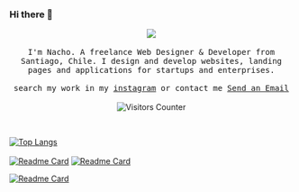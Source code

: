 ### Hi there 👋

<p align="center">
  <img src="https://github-readme-stats.vercel.app/api?username=lnavarrocarter&layout=compact&show_icons=true&theme=synthwave" />
  <br><br>
  <samp>
I'm Nacho. A freelance Web Designer & Developer from Santiago, Chile. I design and develop websites, landing pages and applications for startups and enterprises. 
     <br><br>search my work in my <a href="https://instagram.com/ncaispa">instagram</a> or contact me  <a href="mailto:lnavarro.carter@gmail.com">Send an Email</a>
  </samp>
<br><br>
  <img src="https://visitor-badge.glitch.me/badge?page_id=lnavarrocarter.lnavarrocartergh" alt="Visitors Counter">
</p>
<br>

[![Top Langs](https://github-readme-stats.vercel.app/api/top-langs/?username=lnavarrocarter&layout=compact&theme=synthwave)](https://github.com/lnavarrocarter/)
<br><br>
[![Readme Card](https://github-readme-stats.vercel.app/api/pin/?username=lnavarrocarter&repo=ncai2019&theme=synthwave)](https://github.com/lnavarrocarter/)
[![Readme Card](https://github-readme-stats.vercel.app/api/pin/?username=lnavarrocarter&repo=angular-electron-started&theme=synthwave)](https://github.com/lnavarrocarter/)
<!--[![Readme Card](https://github-readme-stats.vercel.app/api/pin/?username=lnavarrocarter&repo=Authci&theme=synthwave)](https://github.com/lnavarrocarter/)-->
[![Readme Card](https://github-readme-stats.vercel.app/api/pin/?username=lnavarrocarter&repo=ChatBot--RecastIO&theme=synthwave)](https://github.com/lnavarrocarter/)

<!--
**lnavarrocarter/lnavarrocarter** is a ✨ _special_ ✨ repository because its `README.md` (this file) appears on your GitHub profile.

Here are some ideas to get you started:

- 🔭 I’m currently working on ...
- 🌱 I’m currently learning ...
- 👯 I’m looking to collaborate on ...
- 🤔 I’m looking for help with ...
- 💬 Ask me about ...
- 📫 How to reach me: ...
- 😄 Pronouns: ...
- ⚡ Fun fact: ...
-->
